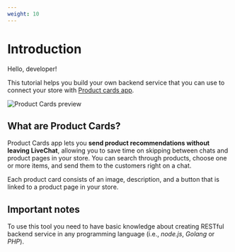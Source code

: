 ```yaml
---
weight: 10
---
```


# Introduction

Hello, developer!

This tutorial helps you build your own backend service that you can use to connect your store with <a href="https://www.livechatinc.com/marketplace/apps/product-cards/" target="_blank">Product cards app</a>.

![Product Cards preview](https://cdn.livechat-static.com/api/file/v2/lc/att-old/8656216/5f2833fbbdcd1ee5c933867031d975a6/shopping-cards-for-shopify-beta.gif)

## What are Product Cards? 

Product Cards app lets you **send product recommendations without leaving LiveChat**, allowing you to save time on skipping between chats and product pages in your store. You can search through products, choose one or more items, and send them to the customers right on a chat.

Each product card consists of an image, description, and a button that is linked to a product page in your store.

## Important notes

To use this tool you need to have basic knowledge about creating RESTful backend service in any programming language (i.e., *node.js*, *Golang* or *PHP*). 

